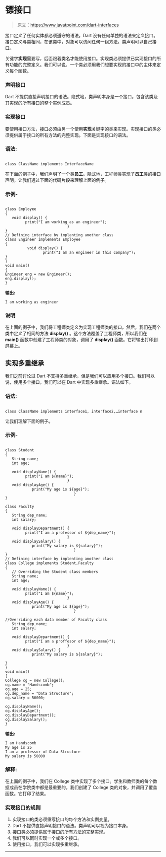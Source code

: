 # 镖接口

> 原文：<https://www.javatpoint.com/dart-interfaces>

接口定义了任何实体都必须遵守的语法。Dart 没有任何单独的语法来定义接口。接口定义与类相同，在该类中，对象可以访问任何一组方法。类声明可以自己接口。

关键字**实现**需要写，后面跟着类名才能使用接口。实现类必须提供已实现接口的所有功能的完整定义。我们可以说，一个类必须用我们想要实现的接口中的主体来定义每个函数。

### 声明接口

Dart 不提供直接声明接口的语法。隐式地，类声明本身是一个接口，包含该类及其实现的所有接口的整个实例成员。

### 实现接口

要使用接口方法，接口必须由另一个使用**实现**关键字的类来实现。实现接口的类必须提供属于接口的所有方法的完整实现。下面是实现接口的语法。

### 语法:

```

class ClassName implements InterfaceName

```

在下面的例子中，我们声明了一个类**员工**。隐式地，工程师类实现了**员工**类的接口声明。让我们通过下面的代码片段来理解上面的例子。

### 示例-

```

class Employee
{
   void display() {
         print("I am working as an engineer");
                            }
}
// Defining interface by implanting another class
class Engineer implements Employee 
{
          void display() {
                 print("I am an engineer in this company");                 
}
}
void main() 
{
Engineer eng = new Engineer();
eng.display();
}

```

**输出:**

```
I am working as engineer

```

### 说明

在上面的例子中，我们将工程师类定义为实现工程师类的接口。然后，我们在两个类中定义了相同的方法 **display()** 。这个方法覆盖了工程师类，所以我们在 **main()** 函数中创建了工程师类的对象，调用了 **display()** 函数。它将输出打印到屏幕上。

## 实现多重继承

我们之前讨论过 Dart 不支持多重继承，但是我们可以应用多个接口。我们可以说，使用多个接口，我们可以在 Dart 中实现多重继承。语法如下。

### 语法:

```

class ClassName implements interface1, interface2,…interface n

```

让我们理解下面的例子。

### 示例-

```

class Student
{
   String name;
   int age;

   void displayName() {
         print("I am ${name}");
                            }
   void displayAge() {
            print("My age is ${age}");
                               }
}

class Faculty
{
   String dep_name;
   int salary;

   void displayDepartment() {
         print("I am a professor of ${dep_name}");
                            }
   void displaySalary() {
            print("My salary is ${salary}");
                               }
}
// Defining interface by implenting another class
class College implements Student,Faculty
{  
   // Overriding the Student class members
   String name;
   int age;

   void displayName() {
         print("I am ${name}");
                            }
   void displayAge() {
            print("My age is ${age}");
                               }

//Overriding each data member of Faculty class
   String dep_name;
   int salary;

   void displayDepartment() {
         print("I am a proffesor of ${dep_name}");
                            }
   void displaySalary() {
            print("My salary is ${salary}");

}
}
void main() 
{
College cg = new College();
cg.name = "Handscomb";
cg.age = 25;
cg.dep_name = "Data Structure";
cg.salary = 50000;

cg.displayName();
cg.displayAge();
cg.displayDepartment();
cg.displaySalary();
}

```

**输出:**

```
I am Handscomb
My age is 25
I am a professor of Data Structure
My salary is 50000

```

### 解释:

在上面的例子中，我们在 College 类中实现了多个接口。学生和教师类的每个数据成员在学院类中都是最重要的。我们创建了 College 类的对象，并调用了覆盖函数。它打印了结果。

### 实现接口的规则

1.  实现接口的类必须重写接口的每个方法和实例变量。
2.  Dart 不提供直接声明接口的语法。类声明可以视为接口本身。
3.  接口类必须提供属于接口的所有方法的完整实现。
4.  我们可以同时实现一个或多个接口。
5.  使用接口，我们可以实现多重继承。

* * *